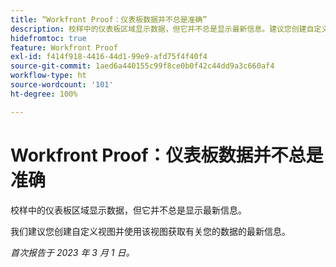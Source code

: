 ```yaml
---
title: “Workfront Proof：仪表板数据并不总是准确”
description: 校样中的仪表板区域显示数据，但它并不总是显示最新信息。建议您创建自定义视图并使用该视图获取有关您的数据的最新信息。
hidefromtoc: true
feature: Workfront Proof
exl-id: f414f918-4416-44d1-99e9-afd75f4f40f4
source-git-commit: 1aed6a440155c99f8ce0b0f42c44dd9a3c660af4
workflow-type: ht
source-wordcount: '101'
ht-degree: 100%

---
```


# Workfront Proof：仪表板数据并不总是准确

校样中的仪表板区域显示数据，但它并不总是显示最新信息。

我们建议您创建自定义视图并使用该视图获取有关您的数据的最新信息。

_首次报告于 2023 年 3 月 1 日。_

